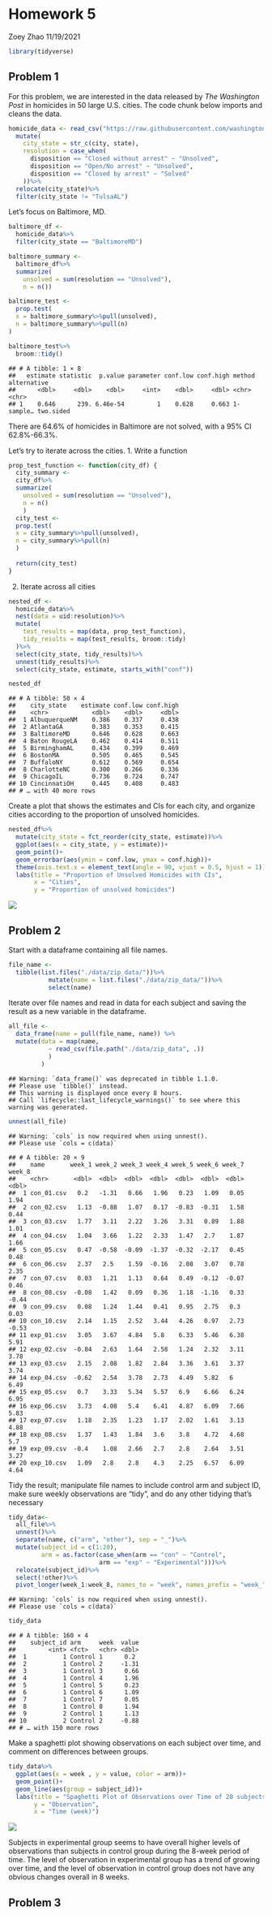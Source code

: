 Homework 5
================
Zoey Zhao
11/19/2021

``` r
library(tidyverse)
```

## Problem 1

For this problem, we are interested in the data released by *The
Washington Post* in homicides in 50 large U.S. cities. The code chunk
below imports and cleans the data.

``` r
homicide_data <- read_csv("https://raw.githubusercontent.com/washingtonpost/data-homicides/master/homicide-data.csv", na = c("", "Unknown"))%>%
  mutate(
    city_state = str_c(city, state),
    resolution = case_when(
      disposition == "Closed without arrest" ~ "Unsolved",
      disposition == "Open/No arrest" ~ "Unsolved",
      disposition == "Closed by arrest" ~ "Solved"
    ))%>%
  relocate(city_state)%>%
  filter(city_state != "TulsaAL")
```

Let’s focus on Baltimore, MD.

``` r
baltimore_df <-
  homicide_data%>%
  filter(city_state == "BaltimoreMD")

baltimore_summary <-
  baltimore_df%>%
  summarize(
    unsolved = sum(resolution == "Unsolved"),
    n = n())

baltimore_test <-
  prop.test(
  x = baltimore_summary%>%pull(unsolved),
  n = baltimore_summary%>%pull(n)
)

baltimore_test%>%
  broom::tidy()
```

    ## # A tibble: 1 × 8
    ##   estimate statistic  p.value parameter conf.low conf.high method    alternative
    ##      <dbl>     <dbl>    <dbl>     <int>    <dbl>     <dbl> <chr>     <chr>      
    ## 1    0.646      239. 6.46e-54         1    0.628     0.663 1-sample… two.sided

There are 64.6% of homicides in Baltimore are not solved, with a 95% CI
62.8%-66.3%.

Let’s try to iterate across the cities. 1. Write a function

``` r
prop_test_function <- function(city_df) {
  city_summary <-
  city_df%>%
  summarize(
    unsolved = sum(resolution == "Unsolved"),
    n = n()
    )
  city_test <-
  prop.test(
  x = city_summary%>%pull(unsolved),
  n = city_summary%>%pull(n)
  )
  
  return(city_test)
}
```

2.  Iterate across all cities

``` r
nested_df <-
  homicide_data%>%
  nest(data = uid:resolution)%>%
  mutate(
    test_results = map(data, prop_test_function),
    tidy_results = map(test_results, broom::tidy)
  )%>%
  select(city_state, tidy_results)%>%
  unnest(tidy_results)%>%
  select(city_state, estimate, starts_with("conf"))

nested_df
```

    ## # A tibble: 50 × 4
    ##    city_state    estimate conf.low conf.high
    ##    <chr>            <dbl>    <dbl>     <dbl>
    ##  1 AlbuquerqueNM    0.386    0.337     0.438
    ##  2 AtlantaGA        0.383    0.353     0.415
    ##  3 BaltimoreMD      0.646    0.628     0.663
    ##  4 Baton RougeLA    0.462    0.414     0.511
    ##  5 BirminghamAL     0.434    0.399     0.469
    ##  6 BostonMA         0.505    0.465     0.545
    ##  7 BuffaloNY        0.612    0.569     0.654
    ##  8 CharlotteNC      0.300    0.266     0.336
    ##  9 ChicagoIL        0.736    0.724     0.747
    ## 10 CincinnatiOH     0.445    0.408     0.483
    ## # … with 40 more rows

Create a plot that shows the estimates and CIs for each city, and
organize cities according to the proportion of unsolved homicides.

``` r
nested_df%>%
  mutate(city_state = fct_reorder(city_state, estimate))%>%
  ggplot(aes(x = city_state, y = estimate))+
  geom_point()+
  geom_errorbar(aes(ymin = conf.low, ymax = conf.high))+
  theme(axis.text.x = element_text(angle = 90, vjust = 0.5, hjust = 1))+
  labs(title = "Proportion of Unsolved Homicides with CIs",
       x = "Cities", 
       y = "Proportion of unsolved homicides")
```

![](p8105_hw5_zz2899_files/figure-gfm/unnamed-chunk-6-1.png)<!-- -->

## Problem 2

Start with a dataframe containing all file names.

``` r
file_name <-
  tibble(list.files("./data/zip_data/"))%>%
           mutate(name = list.files("./data/zip_data/"))%>%
           select(name)
```

Iterate over file names and read in data for each subject and saving the
result as a new variable in the dataframe.

``` r
all_file <-
  data_frame(name = pull(file_name, name)) %>%
  mutate(data = map(name,      
           ~ read_csv(file.path("./data/zip_data", .))
           )
         )
```

    ## Warning: `data_frame()` was deprecated in tibble 1.1.0.
    ## Please use `tibble()` instead.
    ## This warning is displayed once every 8 hours.
    ## Call `lifecycle::last_lifecycle_warnings()` to see where this warning was generated.

``` r
unnest(all_file)
```

    ## Warning: `cols` is now required when using unnest().
    ## Please use `cols = c(data)`

    ## # A tibble: 20 × 9
    ##    name       week_1 week_2 week_3 week_4 week_5 week_6 week_7 week_8
    ##    <chr>       <dbl>  <dbl>  <dbl>  <dbl>  <dbl>  <dbl>  <dbl>  <dbl>
    ##  1 con_01.csv   0.2   -1.31   0.66   1.96   0.23   1.09   0.05   1.94
    ##  2 con_02.csv   1.13  -0.88   1.07   0.17  -0.83  -0.31   1.58   0.44
    ##  3 con_03.csv   1.77   3.11   2.22   3.26   3.31   0.89   1.88   1.01
    ##  4 con_04.csv   1.04   3.66   1.22   2.33   1.47   2.7    1.87   1.66
    ##  5 con_05.csv   0.47  -0.58  -0.09  -1.37  -0.32  -2.17   0.45   0.48
    ##  6 con_06.csv   2.37   2.5    1.59  -0.16   2.08   3.07   0.78   2.35
    ##  7 con_07.csv   0.03   1.21   1.13   0.64   0.49  -0.12  -0.07   0.46
    ##  8 con_08.csv  -0.08   1.42   0.09   0.36   1.18  -1.16   0.33  -0.44
    ##  9 con_09.csv   0.08   1.24   1.44   0.41   0.95   2.75   0.3    0.03
    ## 10 con_10.csv   2.14   1.15   2.52   3.44   4.26   0.97   2.73  -0.53
    ## 11 exp_01.csv   3.05   3.67   4.84   5.8    6.33   5.46   6.38   5.91
    ## 12 exp_02.csv  -0.84   2.63   1.64   2.58   1.24   2.32   3.11   3.78
    ## 13 exp_03.csv   2.15   2.08   1.82   2.84   3.36   3.61   3.37   3.74
    ## 14 exp_04.csv  -0.62   2.54   3.78   2.73   4.49   5.82   6      6.49
    ## 15 exp_05.csv   0.7    3.33   5.34   5.57   6.9    6.66   6.24   6.95
    ## 16 exp_06.csv   3.73   4.08   5.4    6.41   4.87   6.09   7.66   5.83
    ## 17 exp_07.csv   1.18   2.35   1.23   1.17   2.02   1.61   3.13   4.88
    ## 18 exp_08.csv   1.37   1.43   1.84   3.6    3.8    4.72   4.68   5.7 
    ## 19 exp_09.csv  -0.4    1.08   2.66   2.7    2.8    2.64   3.51   3.27
    ## 20 exp_10.csv   1.09   2.8    2.8    4.3    2.25   6.57   6.09   4.64

Tidy the result; manipulate file names to include control arm and
subject ID, make sure weekly observations are “tidy”, and do any other
tidying that’s necessary

``` r
tidy_data<-
  all_file%>%
  unnest()%>%
  separate(name, c("arm", "other"), sep = "_")%>%
  mutate(subject_id = c(1:20),
         arm = as.factor(case_when(arm == "con" ~ "Control",
                         arm == "exp" ~ "Experimental")))%>%
  relocate(subject_id)%>%
  select(!other)%>%
  pivot_longer(week_1:week_8, names_to = "week", names_prefix = "week_")
```

    ## Warning: `cols` is now required when using unnest().
    ## Please use `cols = c(data)`

``` r
tidy_data
```

    ## # A tibble: 160 × 4
    ##    subject_id arm     week  value
    ##         <int> <fct>   <chr> <dbl>
    ##  1          1 Control 1      0.2 
    ##  2          1 Control 2     -1.31
    ##  3          1 Control 3      0.66
    ##  4          1 Control 4      1.96
    ##  5          1 Control 5      0.23
    ##  6          1 Control 6      1.09
    ##  7          1 Control 7      0.05
    ##  8          1 Control 8      1.94
    ##  9          2 Control 1      1.13
    ## 10          2 Control 2     -0.88
    ## # … with 150 more rows

Make a spaghetti plot showing observations on each subject over time,
and comment on differences between groups.

``` r
tidy_data%>%
  ggplot(aes(x = week , y = value, color = arm))+
  geom_point()+
  geom_line(aes(group = subject_id))+
  labs(title = "Spaghetti Plot of Observations over Time of 20 subjects",
       y = "Observation",
       x = "Time (week)")
```

![](p8105_hw5_zz2899_files/figure-gfm/unnamed-chunk-10-1.png)<!-- -->

Subjects in experimental group seems to have overall higher levels of
observations than subjects in control group during the 8-week period of
time. The level of observation in experimental group has a trend of
growing over time, and the level of observation in control group does
not have any obvious changes overall in 8 weeks.

## Problem 3
